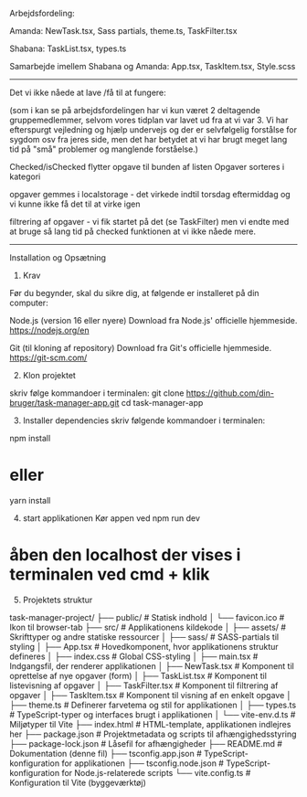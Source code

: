 Arbejdsfordeling:

Amanda:
NewTask.tsx, Sass partials, theme.ts, TaskFilter.tsx

Shabana:
TaskList.tsx, types.ts

Samarbejde imellem Shabana og Amanda:
App.tsx, TaskItem.tsx, Style.scss

---

Det vi ikke nåede at lave /få til at fungere:

(som i kan se på arbejdsfordelingen har vi kun været 2 deltagende gruppemedlemmer, selvom vores tidplan var lavet ud fra at vi var 3.
Vi har efterspurgt vejledning og hjælp undervejs og der er selvfølgelig forstålse for sygdom osv fra jeres side, men det har betydet at vi har brugt meget lang tid på "små" problemer og manglende forståelse.)

Checked/isChecked flytter opgave til bunden af listen
Opgaver sorteres i kategori

opgaver gemmes i localstorage - det virkede indtil torsdag eftermiddag og vi kunne ikke få det til at virke igen

filtrering af opgaver - vi fik startet på det (se TaskFilter) men vi endte med at bruge så lang tid på checked funktionen at vi ikke nåede mere.

---

Installation og Opsætning

1. Krav

Før du begynder, skal du sikre dig, at følgende er installeret på din computer:

Node.js (version 16 eller nyere)
Download fra Node.js' officielle hjemmeside.
https://nodejs.org/en

Git (til kloning af repository)
Download fra Git's officielle hjemmeside.
https://git-scm.com/

2. Klon projektet

skriv følge kommandoer i terminalen:
git clone https://github.com/din-bruger/task-manager-app.git
cd task-manager-app

3. Installer dependencies
   skriv følgende kommandoer i terminalen:

npm install

# eller

yarn install

4. start applikationen
   Kør appen ved
   npm run dev

# åben den localhost der vises i terminalen ved cmd + klik

5. Projektets struktur

task-manager-project/
├── public/ # Statisk indhold
│ └── favicon.ico # Ikon til browser-tab
├── src/ # Applikationens kildekode
│ ├── assets/ # Skrifttyper og andre statiske ressourcer
│ ├── sass/ # SASS-partials til styling
│ ├── App.tsx # Hovedkomponent, hvor applikationens struktur defineres
│ ├── index.css # Global CSS-styling
│ ├── main.tsx # Indgangsfil, der renderer applikationen
│ ├── NewTask.tsx # Komponent til oprettelse af nye opgaver (form)
│ ├── TaskList.tsx # Komponent til listevisning af opgaver
│ ├── TaskFilter.tsx # Komponent til filtrering af opgaver
│ ├── TaskItem.tsx # Komponent til visning af en enkelt opgave
│ ├── theme.ts # Definerer farvetema og stil for applikationen
│ ├── types.ts # TypeScript-typer og interfaces brugt i applikationen
│ └── vite-env.d.ts # Miljøtyper til Vite
├── index.html # HTML-template, applikationen indlejres her
├── package.json # Projektmetadata og scripts til afhængighedsstyring
├── package-lock.json # Låsefil for afhængigheder
├── README.md # Dokumentation (denne fil)
├── tsconfig.app.json # TypeScript-konfiguration for applikationen
├── tsconfig.node.json # TypeScript-konfiguration for Node.js-relaterede scripts
└── vite.config.ts # Konfiguration til Vite (byggeværktøj)
